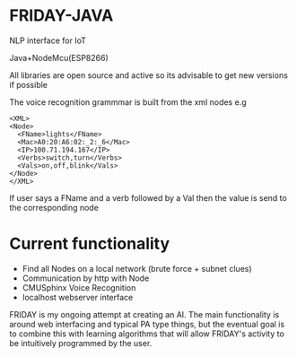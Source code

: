 # FRIDAY-JAVA
NLP interface for IoT

Java+NodeMcu(ESP8266)


All libraries are open source and active so its advisable to get new versions if possible

The voice recognition grammmar is built from the xml nodes
e.g
```
<XML>
<Node>
  <FName>lights</FName>
  <Mac>A0:20:A6:02:_2:_6</Mac>
  <IP>100.71.194.167</IP>
  <Verbs>switch,turn</Verbs>
  <Vals>on,off,blink</Vals>
</Node>
</XML>
```
If user says a FName and a verb followed by a Val then the value is send to the corresponding node

# Current functionality
- Find all Nodes on a local network (brute force + subnet clues)
- Communication by http with Node
- CMUSphinx Voice Recognition
- localhost webserver interface


FRIDAY is my ongoing attempt at creating an AI. The main functionality is around web interfacing and typical PA type things, but the eventual goal is to combine this with learning algorithms that will allow FRIDAY's activity to be intuitively programmed by the user.
